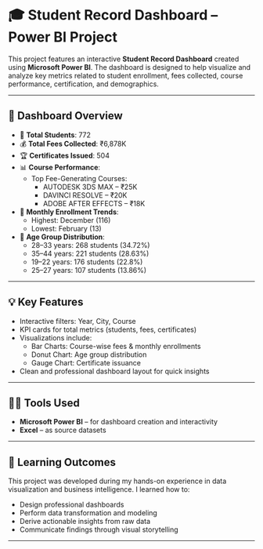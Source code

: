 # 🎓 Student Record Dashboard – Power BI Project

This project features an interactive **Student Record Dashboard** created using **Microsoft Power BI**. The dashboard is designed to help visualize and analyze key metrics related to student enrollment, fees collected, course performance, certification, and demographics.

---

## 📌 Dashboard Overview

- 👥 **Total Students**: 772  
- 💰 **Total Fees Collected**: ₹6,878K  
- 🏆 **Certificates Issued**: 504  
- 📊 **Course Performance**:
  - Top Fee-Generating Courses:  
    - AUTODESK 3DS MAX – ₹25K  
    - DAVINCI RESOLVE – ₹20K  
    - ADOBE AFTER EFFECTS – ₹18K  
- 📅 **Monthly Enrollment Trends**:
  - Highest: December (116)
  - Lowest: February (13)
- 👤 **Age Group Distribution**:
  - 28–33 years: 268 students (34.72%)
  - 35–44 years: 221 students (28.63%)
  - 19–22 years: 176 students (22.8%)
  - 25–27 years: 107 students (13.86%)

---

## 💡 Key Features

- Interactive filters: Year, City, Course
- KPI cards for total metrics (students, fees, certificates)
- Visualizations include:
  - Bar Charts: Course-wise fees & monthly enrollments
  - Donut Chart: Age group distribution
  - Gauge Chart: Certificate issuance
- Clean and professional dashboard layout for quick insights

---

## 🧑‍💻 Tools Used

- **Microsoft Power BI** – for dashboard creation and interactivity
- **Excel** – as source datasets

---

## 🎯 Learning Outcomes

This project was developed during my hands-on experience in data visualization and business intelligence. I learned how to:
- Design professional dashboards
- Perform data transformation and modeling
- Derive actionable insights from raw data
- Communicate findings through visual storytelling

---
